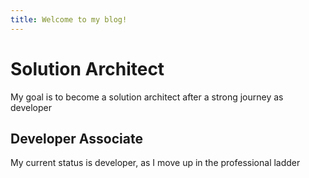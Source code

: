```yaml
---
title: Welcome to my blog!
---
```

# Solution Architect
My goal is to become a solution architect after a strong journey as developer

## Developer Associate
My current status is developer, as I move up in the professional ladder
